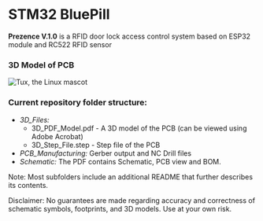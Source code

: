 # STM32 BluePill

**Prezence V.1.0** is a RFID door lock access control system based on ESP32 module and RC522 RFID sensor

### 3D Model of PCB

![Tux, the Linux mascot](https://imgur.com/JVlGFSd)

### Current repository folder structure:

- _3D_Files:_
  - 3D_PDF_Model.pdf - A 3D model of the PCB (can be viewed using Adobe Acrobat)
  - 3D_Step_File.step - Step file of the PCB
- _PCB_Manufacturing:_ Gerber output and NC Drill files
- _Schematic:_ The PDF contains Schematic, PCB view and BOM.

<p>Note: Most subfolders include an additional README that further describes its contents.</p>

<p>Disclaimer: No guarantees are made regarding accuracy and correctness of schematic symbols, footprints, and 3D models. Use at your own risk.</p>
